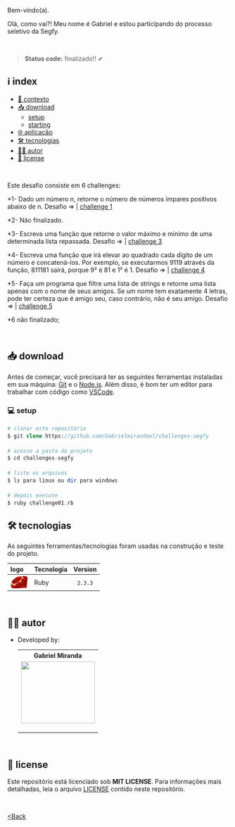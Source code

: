 
Bem-vindo(a).

Olá, como vai?! Meu nome é Gabriel e estou participando do processo seletivo da Segfy.


<br>

> <b>Status code:</b>  finalizado!! ✔

 ## ℹ index

   * [🧠 contexto](#-contexto)
   * [📥 download](#-download)
     * [setup](#-setup)
     * [starting](#-starting)
   * [🌐 aplicação](#-aplicação)
   * [🛠 tecnologias](#-tecnologias)
   * [✍🏼 autor](#-autor)
   * [📝 license](#-license)

<br>

 Este desafio consiste em 6 challenges:

 *1- Dado um número n, retorne o número de números ímpares positivos abaixo de n. Desafio => | <a href="https://github.com/Gabrielmirandaxl/challenges-segfy/blob/master/challenge01.rb" target="_blank">challenge 1</a>
  
  *2- Não finalizado.
  
 *3- Escreva uma função que retorne o valor máximo e mínimo de uma determinada lista repassada.  Desafio => | <a href="https://github.com/Gabrielmirandaxl/challenges-segfy/blob/master/challenge03.rb" target="_blank">challenge 3</a>
 
 *4- Escreva uma função que irá elevar ao quadrado cada dígito de um número e concatená-los. Por
exemplo, se executarmos 9119 através da função, 811181 sairá, porque 9² é 81 e 1² é 1. Desafio => | <a href="https://github.com/Gabrielmirandaxl/challenges-segfy/blob/master/challenge04.rb" target="_blank"> challenge 4</a>


 *5- Faça um programa que filtre uma lista de strings e retorne uma lista apenas com o nome de seus amigos.
Se um nome tem exatamente 4 letras, pode ter certeza que é amigo seu, caso contrário, não é seu amigo.  Desafio => | <a href="https://github.com/Gabrielmirandaxl/challenges-segfy/blob/master/challenge05.rb" target="_blank"> challenge 5</a>
 
 *6 não finalizado;


<br>

## 📥 download

Antes de começar, você precisará ter as seguintes ferramentas instaladas em sua máquina:
[Git](https://git-scm.com) e o [Node.js](https://nodejs.org/en/).
Além disso, é bom ter um editor para trabalhar com código como [VSCode](https://code.visualstudio.com/).

### 💻 setup

```php
# clonar este repositório
$ git clone https://github.com/Gabrielmirandaxl/challenges-segfy

# acesse a pasta do projeto
$ cd challenges-segfy

# liste os arquivos
$ ls para linux ou dir para windows

# depois execute
$ ruby challenge01.rb
```
## 🛠 tecnologias

As seguintes ferramentas/tecnologias foram usadas na construção e teste do projeto.
<br>

| logo               | Tecnologia                 | Version      |
| :----------------- | :------------------------- | :----------: |
| <a href="https://vuejs.org/"><img align="center" alt="vue" height="30" width="40" src="https://github.com/devicons/devicon/blob/master/icons/ruby/ruby-original.svg"></a>| Ruby  |  `2.3.3`       |



 
<br>
                 
## ✍🏼 autor


<div align=left>

- <table>
 <p>  Developed by:</p>
  <tr align=center>
    <th><strong> Gabriel Miranda </strong></th>
  </tr>
   <td>
      <a href="https://github.com/Gabrielmirandaxl">
        <img width="168" height="140" src="https://user-images.githubusercontent.com/82064724/179410818-bc9e953b-83b1-4f23-9d05-ad702abf0f29.png" > <p align="left">
</p></a>
    </td>

</table>
</div>

<div align=left>

<br>
 
## 📝 license

Este repositório está licenciado sob **MIT LICENSE**. Para informações mais detalhadas, leia o arquivo [LICENSE](./LICENSE) contido neste repositório.
                
 <br> 
	
 [<Back](#-blue-schedule-frontend-)

